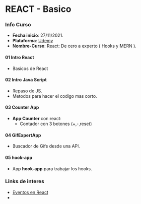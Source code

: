 # REACT - Basico

### Info Curso

- **Fecha inicio**: 27/11/2021.
- **Plataforma**: [Udemy](www.udemy.com)
- **Nombre-Curso**: React: De cero a experto ( Hooks y MERN ).


#### 01 Intro React  
- Basicos de React


#### 02 Intro Java Script   
- Repaso de JS. 
- Metodos para hacer el codigo mas corto.

#### 03 Counter App    
- **App Counter** con react:   
    - Contador con 3 botones (+,-,reset)

#### 04 GifExpertApp

- Buscador de Gifs desde una API.

#### 05 hook-app

- App **hook-app** para trabajar los hooks.


### Links de interes

- [Eventos en React](https://es.reactjs.org/docs/events.html#mouse-events)
- []()